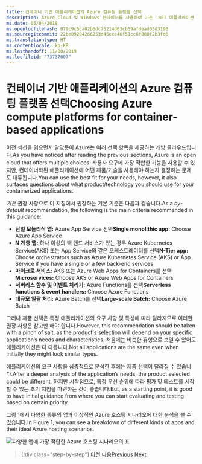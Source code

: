 ```yaml
---
title: 컨테이너 기반 애플리케이션의 Azure 컴퓨팅 플랫폼 선택
description: Azure Cloud 및 Windows 컨테이너를 사용하여 기존 .NET 애플리케이션 현대화 | 컨테이너 기반 애플리케이션용 Azure 컴퓨팅 플랫폼 선택
ms.date: 05/04/2018
ms.openlocfilehash: 079c9c5ca02b6dc75214d63cb59afdead03d3190
ms.sourcegitcommit: 22be09204266253d45ece46f51cc6f080f2b3fd6
ms.translationtype: HT
ms.contentlocale: ko-KR
ms.lasthandoff: 11/08/2019
ms.locfileid: "73737007"
---
```

# <a name="choosing-azure-compute-platforms-for-container-based-applications"></a><span data-ttu-id="a67b8-103">컨테이너 기반 애플리케이션의 Azure 컴퓨팅 플랫폼 선택</span><span class="sxs-lookup"><span data-stu-id="a67b8-103">Choosing Azure compute platforms for container-based applications</span></span>

<span data-ttu-id="a67b8-104">이전 섹션을 읽으면서 알았듯이 Azure는 여러 선택 항목을 제공하는 개방 클라우드입니다.</span><span class="sxs-lookup"><span data-stu-id="a67b8-104">As you have noticed after reading the previous sections, Azure is an open cloud that offers multiple choices.</span></span> <span data-ttu-id="a67b8-105">사용자 요구에 가장 적합한 기능을 사용할 수 있지만, 컨테이너화된 애플리케이션에 어떤 제품/기술을 사용해야 하는지 결정하는 문제도 대두됩니다.</span><span class="sxs-lookup"><span data-stu-id="a67b8-105">You can use the best fit for your needs, however, it also surfaces questions about what product/technology you should use for your containerized applications.</span></span>

<span data-ttu-id="a67b8-106">*기본* 권장 사항으로 이 지침에서 권장하는 기본 기준은 다음과 같습니다.</span><span class="sxs-lookup"><span data-stu-id="a67b8-106">As a *by-default* recommendation, the following is the main criteria recommended in this guidance:</span></span>

- <span data-ttu-id="a67b8-107">**단일 모놀리식 앱:** Azure App Service 선택</span><span class="sxs-lookup"><span data-stu-id="a67b8-107">**Single monolithic app:** Choose Azure App Service</span></span>
- <span data-ttu-id="a67b8-108">**N 계층 앱:** 하나 이상의 백 엔드 서비스가 있는 경우 Azure Kubernetes Service(AKS) 또는 App Service와 같은 오케스트레이터를 선택</span><span class="sxs-lookup"><span data-stu-id="a67b8-108">**N-Tier app:** Choose orchestrators such as Azure Kubernetes Service (AKS) or App Service if you have a single or a few back-end services</span></span>
- <span data-ttu-id="a67b8-109">**마이크로 서비스:** AKS 또는 Azure Web Apps for Containers를 선택</span><span class="sxs-lookup"><span data-stu-id="a67b8-109">**Microservices:** Choose AKS or Azure Web Apps for Containers</span></span>
- <span data-ttu-id="a67b8-110">**서버리스 함수 및 이벤트 처리기:** Azure Functions를 선택</span><span class="sxs-lookup"><span data-stu-id="a67b8-110">**Serverless functions & event handlers:** Choose Azure Functions</span></span>
- <span data-ttu-id="a67b8-111">**대규모 일괄 처리:** Azure Batch를 선택</span><span class="sxs-lookup"><span data-stu-id="a67b8-111">**Large-scale Batch:** Choose Azure Batch</span></span>

<span data-ttu-id="a67b8-112">그러나 제품 선택은 특정 애플리케이션의 요구 사항 및 특성에 따라 달라지므로 이러한 권장 사항은 참고만 해야 합니다.</span><span class="sxs-lookup"><span data-stu-id="a67b8-112">However, this recommendation should be taken with a pinch of salt, as the product's selection will depend on your specific application’s needs and characteristics.</span></span> <span data-ttu-id="a67b8-113">처음에는 비슷한 유형으로 보일 수 있어도 애플리케이션은 다 다릅니다.</span><span class="sxs-lookup"><span data-stu-id="a67b8-113">Not all applications are the same even when initially they might look similar types.</span></span>

<span data-ttu-id="a67b8-114">애플리케이션의 요구 사항을 심층적으로 분석한 후에는 제품 선택이 달라질 수 있습니다.</span><span class="sxs-lookup"><span data-stu-id="a67b8-114">After a deeper analysis of the application’s needs, the product selected could be different.</span></span> <span data-ttu-id="a67b8-115">하지만 시작점으로, 특정 우선 순위에 따라 평가 및 테스트를 시작할 수 있는 초기 지침을 마련하는 것이 좋습니다.</span><span class="sxs-lookup"><span data-stu-id="a67b8-115">But, as a starting point, it is good to have initial guidance from where you can start evaluating and testing based on certain priority.</span></span>

<span data-ttu-id="a67b8-116">그림 1에서 다양한 종류의 앱과 이상적인 Azure 호스팅 시나리오에 대한 분석을 볼 수 있습니다.</span><span class="sxs-lookup"><span data-stu-id="a67b8-116">In Figure 1, you can see a breakdown of different kinds of apps and their ideal Azure hosting scenarios.</span></span>

![다양한 앱에 가장 적합한 Azure 호스팅 시나리오의 표](./media/choosing-azure-compute-options-for-container-based-applications/azure-hosting-scenarios-for-apps.png)

> [!div class="step-by-step"]
> <span data-ttu-id="a67b8-118">[이전](when-to-deploy-windows-containers-to-azure-container-service-kubernetes.md)
> [다음](build-resilient-services-ready-for-the-cloud-embrace-transient-failures-in-the-cloud.md)</span><span class="sxs-lookup"><span data-stu-id="a67b8-118">[Previous](when-to-deploy-windows-containers-to-azure-container-service-kubernetes.md)
[Next](build-resilient-services-ready-for-the-cloud-embrace-transient-failures-in-the-cloud.md)</span></span>
